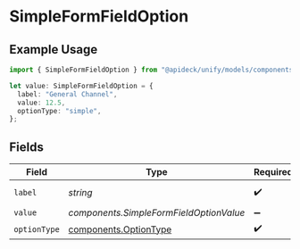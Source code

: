 # SimpleFormFieldOption

## Example Usage

```typescript
import { SimpleFormFieldOption } from "@apideck/unify/models/components";

let value: SimpleFormFieldOption = {
  label: "General Channel",
  value: 12.5,
  optionType: "simple",
};
```

## Fields

| Field                                                          | Type                                                           | Required                                                       | Description                                                    | Example                                                        |
| -------------------------------------------------------------- | -------------------------------------------------------------- | -------------------------------------------------------------- | -------------------------------------------------------------- | -------------------------------------------------------------- |
| `label`                                                        | *string*                                                       | :heavy_check_mark:                                             | N/A                                                            | General Channel                                                |
| `value`                                                        | *components.SimpleFormFieldOptionValue*                        | :heavy_minus_sign:                                             | N/A                                                            |                                                                |
| `optionType`                                                   | [components.OptionType](../../models/components/optiontype.md) | :heavy_check_mark:                                             | N/A                                                            |                                                                |